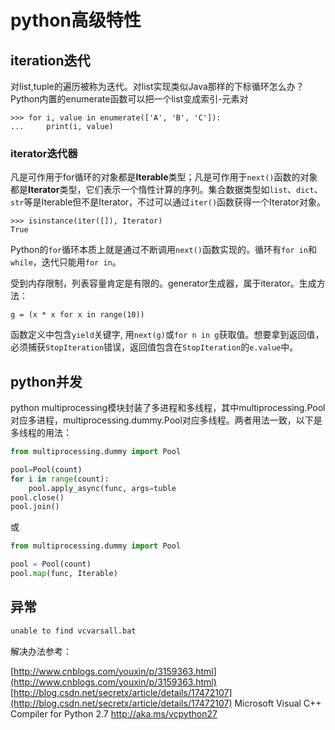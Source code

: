 # python高级特性

## iteration迭代

对list,tuple的遍历被称为迭代。对list实现类似Java那样的下标循环怎么办？Python内置的enumerate函数可以把一个list变成索引-元素对

```
>>> for i, value in enumerate(['A', 'B', 'C']):
...     print(i, value)
```

### iterator迭代器

凡是可作用于for循环的对象都是**Iterable**类型；凡是可作用于`next()`函数的对象都是**Iterator**类型，它们表示一个惰性计算的序列。集合数据类型如`list`、`dict`、`str`等是Iterable但不是Iterator，不过可以通过`iter()`函数获得一个Iterator对象。

```
>>> isinstance(iter([]), Iterator)
True
```

Python的`for`循环本质上就是通过不断调用`next()`函数实现的。循环有`for in`和`while`，迭代只能用`for in`。

受到内存限制，列表容量肯定是有限的。generator生成器，属于iterator。生成方法：

```
g = (x * x for x in range(10))
```

函数定义中包含`yield`关键字, 用`next(g)`或`for n in g`获取值。想要拿到返回值，必须捕获`StopIteration`错误，返回值包含在`StopIteration`的`e.value`中。

## python并发

python multiprocessing模块封装了多进程和多线程，其中multiprocessing.Pool对应多进程，multiprocessing.dummy.Pool对应多线程。两者用法一致，以下是多线程的用法：

```python
from multiprocessing.dummy import Pool

pool=Pool(count)
for i in range(count):
    pool.apply_async(func, args=tuble
pool.close()
pool.join()
```

或

```python
from multiprocessing.dummy import Pool

pool = Pool(count)
pool.map(func, Iterable)
```

## 异常

```python
unable to find vcvarsall.bat
```

解决办法参考：

[http://www.cnblogs.com/youxin/p/3159363.html](http://www.cnblogs.com/youxin/p/3159363.html)
[http://blog.csdn.net/secretx/article/details/17472107](http://blog.csdn.net/secretx/article/details/17472107)
Microsoft Visual C++ Compiler for Python 2.7
http://aka.ms/vcpython27